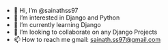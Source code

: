 - 👋 Hi, I’m @sainathss97
- 👀 I’m interested in Django and Python
- 🌱 I’m currently learning Django
- 💞️ I’m looking to collaborate on any Django Projects
- 📫 How to reach me gmail: sainath.ss97@gmail.com 

<!---
sainathss97/sainathss97 is a ✨ special ✨ repository because its `README.md` (this file) appears on your GitHub profile.
You can click the Preview link to take a look at your changes.
--->
